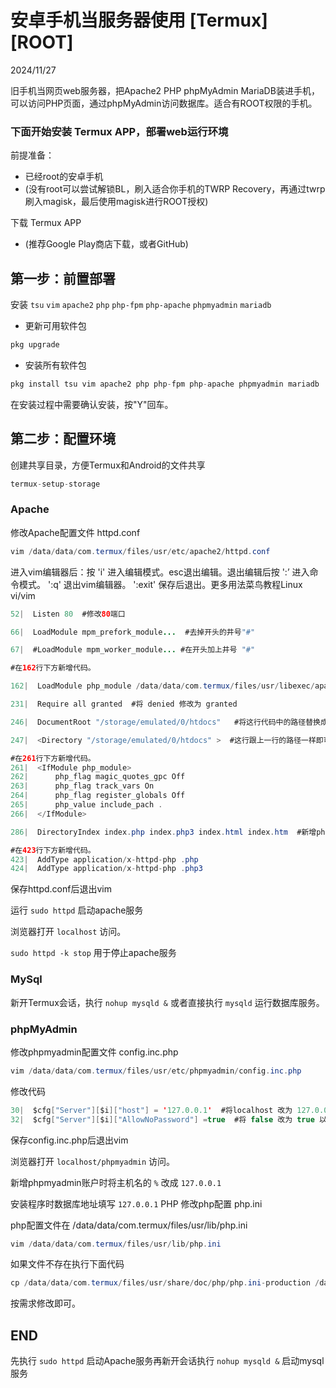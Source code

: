 # 安卓手机当服务器使用 [Termux] [ROOT]

2024/11/27

旧手机当网页web服务器，把Apache2 PHP phpMyAdmin MariaDB装进手机，可以访问PHP页面，通过phpMyAdmin访问数据库。适合有ROOT权限的手机。

### 下面开始安装 Termux APP，部署web运行环境
前提准备：
 - 已经root的安卓手机
 - (没有root可以尝试解锁BL，刷入适合你手机的TWRP Recovery，再通过twrp刷入magisk，最后使用magisk进行ROOT授权)

下载 Termux APP
 - (推荐Google Play商店下载，或者GitHub)



## 第一步：前置部署
安装 `tsu` `vim` `apache2` `php` `php-fpm` `php-apache` `phpmyadmin` `mariadb`

- 更新可用软件包

```java
pkg upgrade
```

- 安装所有软件包

```java
pkg install tsu vim apache2 php php-fpm php-apache phpmyadmin mariadb
```

在安装过程中需要确认安装，按"Y"回车。

## 第二步：配置环境

创建共享目录，方便Termux和Android的文件共享

```java
termux-setup-storage
```

### Apache
修改Apache配置文件  httpd.conf

```java
vim /data/data/com.termux/files/usr/etc/apache2/httpd.conf
```

进入vim编辑器后：按 'i' 进入编辑模式。esc退出编辑。退出编辑后按 ':’ 进入命令模式。 ':q' 退出vim编辑器。 ':exit' 保存后退出。更多用法菜鸟教程Linux vi/vim

```java
52|  Listen 80  #修改80端口

66|  LoadModule mpm_prefork_module...  #去掉开头的井号"#"

67|  #LoadModule mpm_worker_module... #在开头加上井号 "#"

#在162行下方新增代码。

162|  LoadModule php_module /data/data/com.termux/files/usr/libexec/apache2/libphp.so  

231|  Require all granted  #将 denied 修改为 granted

246|  DocumentRoot "/storage/emulated/0/htdocs"   #将这行代码中的路径替换成/storage/emulated/0/，这是你手机的主目录，可以随意指定

247|  <Directory "/storage/emulated/0/htdocs" >  #这行跟上一行的路径一样即可

#在261行下方新增代码。
261|  <IfModule php_module>
262|      php_flag magic_quotes_gpc Off
263|      php_flag track_vars On
264|      php_flag register_globals Off
265|      php_value include_pach .
266|  </IfModule>

286|  DirectoryIndex index.php index.php3 index.html index.htm  #新增php,php3,htm后缀

#在423行下方新增代码。
423|  AddType application/x-httpd-php .php
424|  AddType application/x-httpd-php .php3
```

保存httpd.conf后退出vim

运行 `sudo httpd` 启动apache服务

浏览器打开 `localhost` 访问。 

`sudo httpd -k stop` 用于停止apache服务


### MySql
新开Termux会话，执行 `nohup mysqld &` 或者直接执行 `mysqld` 运行数据库服务。


### phpMyAdmin
修改phpmyadmin配置文件 config.inc.php

```java
vim /data/data/com.termux/files/usr/etc/phpmyadmin/config.inc.php
```

修改代码

```java
30|  $cfg["Server"][$i]["host"] = '127.0.0.1'  #将localhost 改为 127.0.0.1 以建立TCP连接
32|  $cfg["Server"][$i]["AllowNoPassword"] =true  #将 false 改为 true 以允许空密码登录
```

保存config.inc.php后退出vim

浏览器打开 `localhost/phpmyadmin` 访问。

新增phpmyadmin账户时将主机名的 `%` 改成 `127.0.0.1`

安装程序时数据库地址填写 `127.0.0.1`
PHP
修改php配置 php.ini

php配置文件在 /data/data/com.termux/files/usr/lib/php.ini

```java
vim /data/data/com.termux/files/usr/lib/php.ini
```

如果文件不存在执行下面代码

```java
cp /data/data/com.termux/files/usr/share/doc/php/php.ini-production /data/data/com.termux/files/usr/lib/php.ini 
```

按需求修改即可。

## END

先执行 `sudo httpd` 启动Apache服务再新开会话执行 `nohup mysqld &` 启动mysql服务
